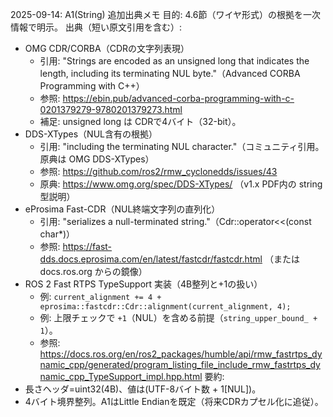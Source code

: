 2025-09-14: A1(String) 追加出典メモ
目的: 4.6節（ワイヤ形式）の根拠を一次情報で明示。
出典（短い原文引用を含む）:
- OMG CDR/CORBA（CDRの文字列表現）
  - 引用: "Strings are encoded as an unsigned long that indicates the length, including its terminating NUL byte."（Advanced CORBA Programming with C++）
  - 参照: https://ebin.pub/advanced-corba-programming-with-c-0201379279-9780201379273.html
  - 補足: unsigned long は CDRで4バイト（32-bit）。
- DDS-XTypes（NUL含有の根拠）
  - 引用: "including the terminating NUL character."（コミュニティ引用。原典は OMG DDS-XTypes）
  - 参照: https://github.com/ros2/rmw_cyclonedds/issues/43
  - 原典: https://www.omg.org/spec/DDS-XTypes/ （v1.x PDF内の string 型説明）
- eProsima Fast-CDR（NUL終端文字列の直列化）
  - 引用: "serializes a null-terminated string."（Cdr::operator<<(const char*)）
  - 参照: https://fast-dds.docs.eprosima.com/en/latest/fastcdr/fastcdr.html （または docs.ros.org からの鏡像）
- ROS 2 Fast RTPS TypeSupport 実装（4B整列と+1の扱い）
  - 例: `current_alignment += 4 + eprosima::fastcdr::Cdr::alignment(current_alignment, 4);`
  - 例: 上限チェックで `+1`（NUL）を含める前提（`string_upper_bound_ + 1`）。
  - 参照: https://docs.ros.org/en/ros2_packages/humble/api/rmw_fastrtps_dynamic_cpp/generated/program_listing_file_include_rmw_fastrtps_dynamic_cpp_TypeSupport_impl.hpp.html
要約:
- 長さヘッダ=uint32(4B)、値は(UTF-8バイト数 + 1[NUL])。
- 4バイト境界整列。A1はLittle Endianを既定（将来CDRカプセル化に追従）。